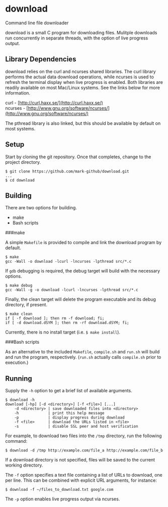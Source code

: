 download
========

Command line file downloader

download is a small C program for downloading files.  Mulitple downloads run
concurrently in separate threads, with the option of live progress output.

Library Dependencies
--------------------

download relies on the curl and ncurses shared libraries.  The curl library
performs the actual data download operations, while ncurses is used to refresh
the terminal display when live progress is enabled.  Both libraries are readily
available on most Mac/Linux systems.  See the links below for more information.

curl - 
[http://curl.haxx.se/](http://curl.haxx.se/) <br>
ncurses - 
[http://www.gnu.org/software/ncurses/](http://www.gnu.org/software/ncurses/)

The pthread library is also linked, but this should be available by default on
most systems.

Setup
-----

Start by cloning the git repository.  Once that completes, change to the project
directory.

    $ git clone https://github.com/mark-github/download.git
    ...
    $ cd download

Building
--------

There are two options for building.

* make
* Bash scripts

###make

A simple `Makefile` is provided to compile and link the download program by
default.

    $ make
    gcc -Wall -o download -lcurl -lncurses -lpthread src/*.c

If `gdb` debugging is required, the debug target will build with the necessary
options.

    $ make debug
    gcc -Wall -g -o download -lcurl -lncurses -lpthread src/*.c

Finally, the clean target will delete the program executable and its debug
directory, if present.

    $ make clean
    if [ -f download ]; then rm -f download; fi;
    if [ -d download.dSYM ]; then rm -rf download.dSYM; fi;

Currently, there is no install target (i.e. `$ make install`).

###Bash scripts

As an alternative to the included `Makefile`, `compile.sh` and `run.sh` will
build and run the program, respectively.  (`run.sh` actually calls `compile.sh` 
prior to execution.)

Running
-------

Supply the `-h` option to get a brief list of available arguments.

    $ download -h
    download [-hp] [-d <directory>] [-f <file>] [...]
        -d <directory> | save downloaded files into <directory>
        -h             | print this help message
        -p             | display progress during download
        -f <file>      | download the URLs listed in <file>
        -s             | disable SSL peer and host verification

For example, to download two files into the `/tmp` directory, run the following 
command:

    $ download -d /tmp http://example.com/file_a http://example.com/file_b

If a download directory is not specified, files will be saved to the current
working directory.

The `-f` option specifies a text file containing a list of URLs to download, one
per line.  This can be combined with explicit URL arguments, for instance:

    $ download -f ~/files_to_download.txt google.com

The `-p` option enables live progress output via ncurses.
